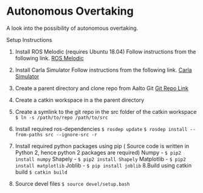 # Autonomous Overtaking

A look into the possibility of autonomous overtaking.

Setup Instructions

1. Install ROS Melodic (requires Ubuntu 18.04)
    Follow instructions from the following link.
    [ROS Melodic](https://wiki.ros.org/melodic/Installation/Ubuntu)

2. Install Carla Simulator
    Follow instructions from the following link.
    [Carla Simulator](https://carla.readthedocs.io/en/latest/start_quickstart/)
3. Create a parent directory and clone repo from Aalto Git
    [Git Repo Link](https://version.aalto.fi/gitlab/palattj1/autonomous-overtaking)
4. Create a catkin workspace in a the parent directory 
5. Create a symlink to the git repo in the src folder of the catkin workspace
    `$ ln -s /path/to/repo /path/to/src`
6. Install required ros-dependencies
    `$ rosdep update`
    `$ rosdep install --from-paths src --ignore-src -r`
7. Install required python packages using pip ( Source code is written in Python 2, hence python 2 packages are required)
    Numpy - `$ pip2 install numpy`
    Shapely - `$ pip2 install Shapely`
    Matplotlib - `$ pip2 install matplotlib`
    Joblib - `$ pip install joblib`
8.Build using catkin build
    `$ catkin build`
9. Source devel files 
    `$ source devel/setup.bash`

